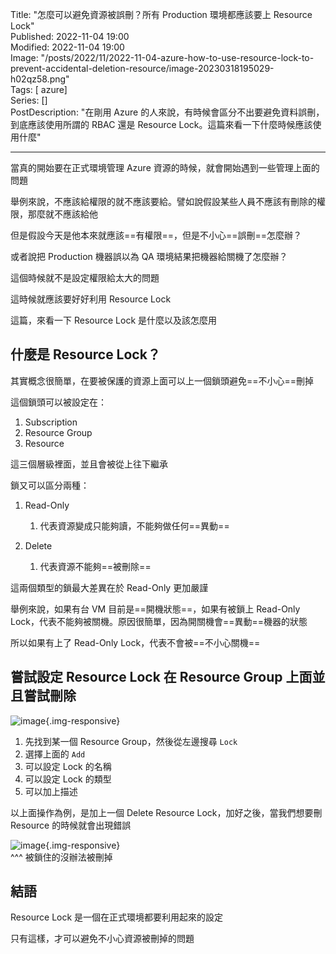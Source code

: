 Title: "怎麼可以避免資源被誤刪？所有 Production 環境都應該要上 Resource Lock"  
Published: 2022-11-04 19:00  
Modified: 2022-11-04 19:00  
Image: "/posts/2022/11/2022-11-04-azure-how-to-use-resource-lock-to-prevent-accidental-deletion-resource/image-20230318195029-h02qz58.png"  
Tags: [ azure]  
Series: []  
PostDescription: "在剛用 Azure 的人來說，有時候會區分不出要避免資料誤刪，到底應該使用所謂的 RBAC 還是 Resource Lock。這篇來看一下什麼時候應該使用什麼"

---

當真的開始要在正式環境管理 Azure 資源的時候，就會開始遇到一些管理上面的問題

舉例來說，不應該給權限的就不應該要給。譬如說假設某些人員不應該有刪除的權限，那麼就不應該給他

但是假設今天是他本來就應該==有權限==，但是不小心==誤刪==怎麼辦？

或者說把 Production 機器誤以為 QA 環境結果把機器給關機了怎麼辦？

這個時候就不是設定權限給太大的問題

這時候就應該要好好利用 Resource Lock

這篇，來看一下 Resource Lock 是什麼以及該怎麼用

<!--more-->

## 什麼是 Resource Lock？

其實概念很簡單，在要被保護的資源上面可以上一個鎖頭避免==不小心==刪掉

這個鎖頭可以被設定在：

1. Subscription
2. Resource Group
3. Resource

這三個層級裡面，並且會被從上往下繼承

鎖又可以區分兩種：

1. Read-Only

    1. 代表資源變成只能夠讀，不能夠做任何==異動==
2. Delete

    1. 代表資源不能夠==被刪除==

這兩個類型的鎖最大差異在於 Read-Only 更加嚴謹

舉例來說，如果有台 VM 目前是==開機狀態==，如果有被鎖上 Read-Only Lock，代表不能夠被關機。原因很簡單，因為開關機會==異動==機器的狀態

所以如果有上了 Read-Only Lock，代表不會被==不小心關機==

## 嘗試設定 Resource Lock 在 Resource Group 上面並且嘗試刪除

​![image](/posts/2022/11/2022-11-04-azure-how-to-use-resource-lock-to-prevent-accidental-deletion-resource/image-20230318195029-h02qz58.png "Resource Lock 的設定"){.img-responsive}

1. 先找到某一個 Resource Group，然後從左邊搜尋 `Lock`​
2. 選擇上面的 `Add`​
3. 可以設定 Lock 的名稱
4. 可以設定 Lock 的類型
5. 可以加上描述

以上面操作為例，是加上一個 Delete Resource Lock，加好之後，當我們想要刪 Resource 的時候就會出現錯誤

​![image](/posts/2022/11/2022-11-04-azure-how-to-use-resource-lock-to-prevent-accidental-deletion-resource/image-20230318195200-03ooejw.png "被鎖住的沒辦法被刪掉"){.img-responsive}  
^^^ 被鎖住的沒辦法被刪掉

## 結語

Resource Lock 是一個在正式環境都要利用起來的設定

只有這樣，才可以避免不小心資源被刪掉的問題
